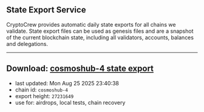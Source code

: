 ## State Export Service
CryptoCrew provides automatic daily state exports for all chains we validate. State export files can be used as genesis files and are a snapshot of the current blockchain state, including all validators, accounts, balances and delegations.

---
**Download: [cosmoshub-4 state export](https://dl-eu2.ccvalidators.com/SERVICE/cosmoshub/cosmoshub-4_export_27231649.json)**
---

- last updated: Mon Aug 25 2025 23:40:38
- chain id: `cosmoshub-4`
- export height: `27231649`
- use for: airdrops, local tests, chain recovery
